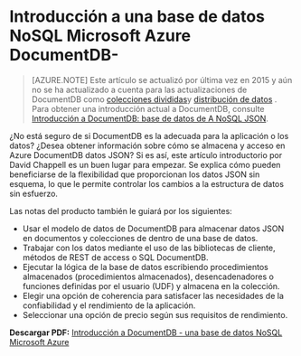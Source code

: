 <properties 
    pageTitle="Introducción a una base de datos NoSQL Microsoft Azure DocumentDB - | Microsoft Azure" 
    description="Descargue notas del producto por David Chappell sobre DocumentDB, una base de datos NoSQL administrada en Azure." 
    services="documentdb" 
    documentationCenter="" 
    authors="mimig1" 
    manager="jhubbard" 
    editor=""/>

<tags 
    ms.service="documentdb" 
    ms.workload="data-services" 
    ms.tgt_pltfrm="na" 
    ms.devlang="na" 
    ms.topic="article" 
    ms.date="10/27/2016" 
    ms.author="mimig"/>

# <a name="introducing-documentdb---a-nosql-database-for-microsoft-azure"></a>Introducción a una base de datos NoSQL Microsoft Azure DocumentDB- 

> [AZURE.NOTE] Este artículo se actualizó por última vez en 2015 y aún no se ha actualizado a cuenta para las actualizaciones de DocumentDB como [colecciones divididas](documentdb-partition-data.md)y [distribución de datos](documentdb-distribute-data-globally.md) . Para obtener una introducción actual a DocumentDB, consulte [Introducción a DocumentDB: base de datos de A NoSQL JSON](documentdb-introduction.md).

¿No está seguro de si DocumentDB es la adecuada para la aplicación o los datos? ¿Desea obtener información sobre cómo se almacena y acceso en Azure DocumentDB datos JSON? Si es así, este artículo introductorio por David Chappell es un buen lugar para empezar. Se explica cómo pueden beneficiarse de la flexibilidad que proporcionan los datos JSON sin esquema, lo que le permite controlar los cambios a la estructura de datos sin esfuerzo. 

Las notas del producto también le guiará por los siguientes:

 - Usar el modelo de datos de DocumentDB para almacenar datos JSON en documentos y colecciones de dentro de una base de datos. 
 - Trabajar con los datos mediante el uso de las bibliotecas de cliente, métodos de REST de access o SQL DocumentDB. 
 - Ejecutar la lógica de la base de datos escribiendo procedimientos almacenados (procedimientos almacenados), desencadenadores o funciones definidas por el usuario (UDF) y almacena en la colección.
 - Elegir una opción de coherencia para satisfacer las necesidades de la confiabilidad y el rendimiento de la aplicación.
 - Seleccionar una opción de precio según sus requisitos de rendimiento.

**Descargar PDF:** [Introducción a DocumentDB - una base de datos NoSQL Microsoft Azure](http://go.microsoft.com/fwlink/?LinkId=511318)
 
